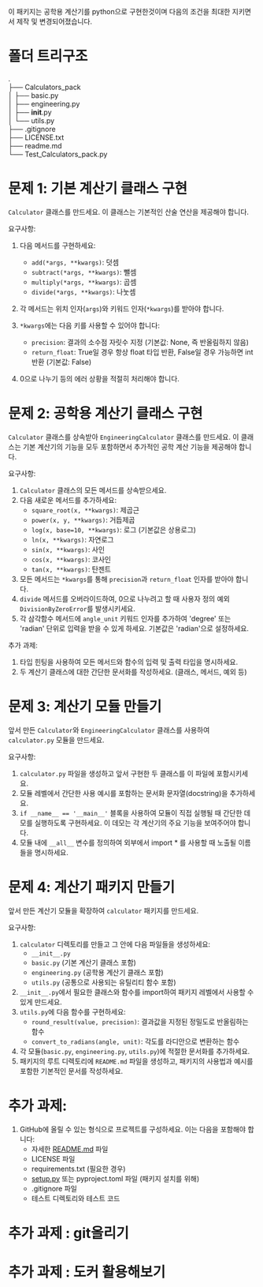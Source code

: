이 패키지는 공학용 계산기를 python으로 구현한것이며 다음의 조건을 최대한 지키면서 제작 및 변경되어졌습니다.

# 폴더 트리구조
.  
├── Calculators_pack  
│   ├── basic.py  
│   ├── engineering.py  
│   ├── __init__.py  
│   └── utils.py  
├── .gitignore  
├──  LICENSE.txt  
├── readme.md  
└── Test_Calculators_pack.py  

# 문제 1: 기본 계산기 클래스 구현

`Calculator` 클래스를 만드세요. 이 클래스는 기본적인 산술 연산을 제공해야 합니다.

요구사항:

1. 다음 메서드를 구현하세요:
    - `add(*args, **kwargs)`: 덧셈
    - `subtract(*args, **kwargs)`: 뺄셈
    - `multiply(*args, **kwargs)`: 곱셈
    - `divide(*args, **kwargs)`: 나눗셈
    
2. 각 메서드는 위치 인자(`args`)와 키워드 인자(`*kwargs`)를 받아야 합니다.

3. `*kwargs`에는 다음 키를 사용할 수 있어야 합니다:
    - `precision`: 결과의 소수점 자릿수 지정 (기본값: None, 즉 반올림하지 않음)
    - `return_float`: True일 경우 항상 float 타입 반환, False일 경우 가능하면 int 반환 (기본값: False)
4. 0으로 나누기 등의 에러 상황을 적절히 처리해야 합니다.


# 문제 2: 공학용 계산기 클래스 구현

`Calculator` 클래스를 상속받아 `EngineeringCalculator` 클래스를 만드세요. 이 클래스는 기본 계산기의 기능을 모두 포함하면서 추가적인 공학 계산 기능을 제공해야 합니다.

요구사항:

1. `Calculator` 클래스의 모든 메서드를 상속받으세요.
2. 다음 새로운 메서드를 추가하세요:
    - `square_root(x, **kwargs)`: 제곱근
    - `power(x, y, **kwargs)`: 거듭제곱
    - `log(x, base=10, **kwargs)`: 로그 (기본값은 상용로그)
    - `ln(x, **kwargs)`: 자연로그
    - `sin(x, **kwargs)`: 사인
    - `cos(x, **kwargs)`: 코사인
    - `tan(x, **kwargs)`: 탄젠트
3. 모든 메서드는 `*kwargs`를 통해 `precision`과 `return_float` 인자를 받아야 합니다.
4. `divide` 메서드를 오버라이드하여, 0으로 나누려고 할 때 사용자 정의 예외 `DivisionByZeroError`를 발생시키세요.
5. 각 삼각함수 메서드에 `angle_unit` 키워드 인자를 추가하여 'degree' 또는 'radian' 단위로 입력을 받을 수 있게 하세요. 기본값은 'radian'으로 설정하세요.  

추가 과제:

1. 타입 힌팅을 사용하여 모든 메서드와 함수의 입력 및 출력 타입을 명시하세요.
2. 두 계산기 클래스에 대한 간단한 문서화를 작성하세요. (클래스, 메서드, 예외 등)


# 문제 3: 계산기 모듈 만들기

앞서 만든 `Calculator`와 `EngineeringCalculator` 클래스를 사용하여 `calculator.py` 모듈을 만드세요.

요구사항:

1. `calculator.py` 파일을 생성하고 앞서 구현한 두 클래스를 이 파일에 포함시키세요.
2. 모듈 레벨에서 간단한 사용 예시를 포함하는 문서화 문자열(docstring)을 추가하세요.
3. `if __name__ == '__main__'` 블록을 사용하여 모듈이 직접 실행될 때 간단한 데모를 실행하도록 구현하세요. 이 데모는 각 계산기의 주요 기능을 보여주어야 합니다.
4. 모듈 내에 `__all__` 변수를 정의하여 외부에서 import * 를 사용할 때 노출될 이름들을 명시하세요.


# 문제 4: 계산기 패키지 만들기

앞서 만든 계산기 모듈을 확장하여 `calculator` 패키지를 만드세요.

요구사항:

1. `calculator` 디렉토리를 만들고 그 안에 다음 파일들을 생성하세요:
    - `__init__.py`
    - `basic.py` (기본 계산기 클래스 포함)
    - `engineering.py` (공학용 계산기 클래스 포함)
    - `utils.py` (공통으로 사용되는 유틸리티 함수 포함)
2. `__init__.py`에서 필요한 클래스와 함수를 import하여 패키지 레벨에서 사용할 수 있게 만드세요.
3. `utils.py`에 다음 함수를 구현하세요:
    - `round_result(value, precision)`: 결과값을 지정된 정밀도로 반올림하는 함수
    - `convert_to_radians(angle, unit)`: 각도를 라디안으로 변환하는 함수
4. 각 모듈(`basic.py`, `engineering.py`, `utils.py`)에 적절한 문서화를 추가하세요.
5. 패키지의 루트 디렉토리에 `README.md` 파일을 생성하고, 패키지의 사용법과 예시를 포함한 기본적인 문서를 작성하세요.

# 추가 과제:

1. GitHub에 올릴 수 있는 형식으로 프로젝트를 구성하세요. 이는 다음을 포함해야 합니다:
    - 자세한 [README.md](http://readme.md/) 파일
    - LICENSE 파일
    - requirements.txt (필요한 경우)
    - [setup.py](http://setup.py/) 또는 pyproject.toml 파일 (패키지 설치를 위해)
    - .gitignore 파일
    - 테스트 디렉토리와 테스트 코드

# 추가 과제 : git올리기
# 추가 과제 : 도커 활용해보기